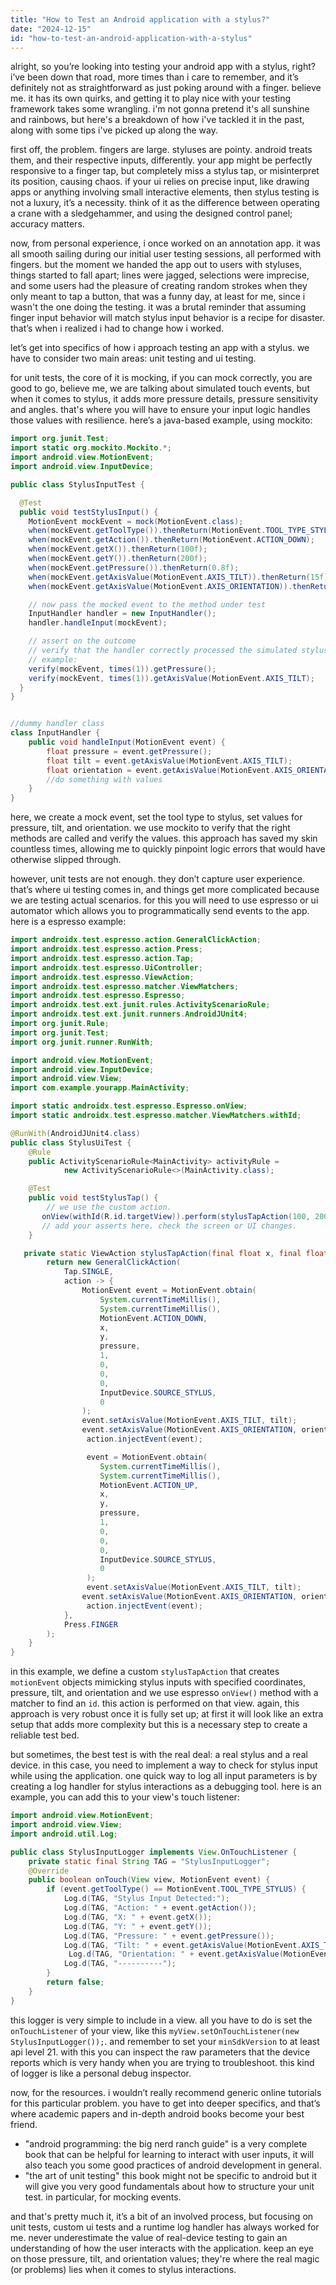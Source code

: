 ```yaml
---
title: "How to Test an Android application with a stylus?"
date: "2024-12-15"
id: "how-to-test-an-android-application-with-a-stylus"
---
```


alright, so you’re looking into testing your android app with a stylus, right? i’ve been down that road, more times than i care to remember, and it’s definitely not as straightforward as just poking around with a finger. believe me. it has its own quirks, and getting it to play nice with your testing framework takes some wrangling. i'm not gonna pretend it's all sunshine and rainbows, but here's a breakdown of how i've tackled it in the past, along with some tips i've picked up along the way.

first off, the problem. fingers are large. styluses are pointy. android treats them, and their respective inputs, differently. your app might be perfectly responsive to a finger tap, but completely miss a stylus tap, or misinterpret its position, causing chaos. if your ui relies on precise input, like drawing apps or anything involving small interactive elements, then stylus testing is not a luxury, it’s a necessity. think of it as the difference between operating a crane with a sledgehammer, and using the designed control panel; accuracy matters.

now, from personal experience, i once worked on an annotation app. it was all smooth sailing during our initial user testing sessions, all performed with fingers. but the moment we handed the app out to users with styluses, things started to fall apart; lines were jagged, selections were imprecise, and some users had the pleasure of creating random strokes when they only meant to tap a button, that was a funny day, at least for me, since i wasn't the one doing the testing. it was a brutal reminder that assuming finger input behavior will match stylus input behavior is a recipe for disaster. that’s when i realized i had to change how i worked.

let’s get into specifics of how i approach testing an app with a stylus. we have to consider two main areas: unit testing and ui testing.

for unit tests, the core of it is mocking, if you can mock correctly, you are good to go, believe me, we are talking about simulated touch events, but when it comes to stylus, it adds more pressure details, pressure sensitivity and angles. that's where you will have to ensure your input logic handles those values with resilience. here’s a java-based example, using mockito:

```java
import org.junit.Test;
import static org.mockito.Mockito.*;
import android.view.MotionEvent;
import android.view.InputDevice;

public class StylusInputTest {

  @Test
  public void testStylusInput() {
    MotionEvent mockEvent = mock(MotionEvent.class);
    when(mockEvent.getToolType()).thenReturn(MotionEvent.TOOL_TYPE_STYLUS);
    when(mockEvent.getAction()).thenReturn(MotionEvent.ACTION_DOWN);
    when(mockEvent.getX()).thenReturn(100f);
    when(mockEvent.getY()).thenReturn(200f);
    when(mockEvent.getPressure()).thenReturn(0.8f);
    when(mockEvent.getAxisValue(MotionEvent.AXIS_TILT)).thenReturn(15f);
    when(mockEvent.getAxisValue(MotionEvent.AXIS_ORIENTATION)).thenReturn(45f);

    // now pass the mocked event to the method under test
    InputHandler handler = new InputHandler();
    handler.handleInput(mockEvent);

    // assert on the outcome
    // verify that the handler correctly processed the simulated stylus input
    // example:
    verify(mockEvent, times(1)).getPressure();
    verify(mockEvent, times(1)).getAxisValue(MotionEvent.AXIS_TILT);
  }
}


//dummy handler class
class InputHandler {
    public void handleInput(MotionEvent event) {
        float pressure = event.getPressure();
        float tilt = event.getAxisValue(MotionEvent.AXIS_TILT);
        float orientation = event.getAxisValue(MotionEvent.AXIS_ORIENTATION);
        //do something with values
    }
}

```

here, we create a mock event, set the tool type to stylus, set values for pressure, tilt, and orientation. we use mockito to verify that the right methods are called and verify the values. this approach has saved my skin countless times, allowing me to quickly pinpoint logic errors that would have otherwise slipped through.

however, unit tests are not enough. they don’t capture user experience. that’s where ui testing comes in, and things get more complicated because we are testing actual scenarios. for this you will need to use espresso or ui automator which allows you to programmatically send events to the app. here is a espresso example:

```java
import androidx.test.espresso.action.GeneralClickAction;
import androidx.test.espresso.action.Press;
import androidx.test.espresso.action.Tap;
import androidx.test.espresso.UiController;
import androidx.test.espresso.ViewAction;
import androidx.test.espresso.matcher.ViewMatchers;
import androidx.test.espresso.Espresso;
import androidx.test.ext.junit.rules.ActivityScenarioRule;
import androidx.test.ext.junit.runners.AndroidJUnit4;
import org.junit.Rule;
import org.junit.Test;
import org.junit.runner.RunWith;

import android.view.MotionEvent;
import android.view.InputDevice;
import android.view.View;
import com.example.yourapp.MainActivity;

import static androidx.test.espresso.Espresso.onView;
import static androidx.test.espresso.matcher.ViewMatchers.withId;

@RunWith(AndroidJUnit4.class)
public class StylusUiTest {
    @Rule
    public ActivityScenarioRule<MainActivity> activityRule =
            new ActivityScenarioRule<>(MainActivity.class);

    @Test
    public void testStylusTap() {
        // we use the custom action.
       onView(withId(R.id.targetView)).perform(stylusTapAction(100, 200, 0.8f, 15f, 45f));
       // add your asserts here. check the screen or UI changes.
    }

   private static ViewAction stylusTapAction(final float x, final float y, final float pressure, final float tilt, final float orientation) {
        return new GeneralClickAction(
            Tap.SINGLE,
            action -> {
                MotionEvent event = MotionEvent.obtain(
                    System.currentTimeMillis(),
                    System.currentTimeMillis(),
                    MotionEvent.ACTION_DOWN,
                    x,
                    y,
                    pressure,
                    1,
                    0,
                    0,
                    0,
                    InputDevice.SOURCE_STYLUS,
                    0
                );
                event.setAxisValue(MotionEvent.AXIS_TILT, tilt);
                event.setAxisValue(MotionEvent.AXIS_ORIENTATION, orientation);
                 action.injectEvent(event);

                 event = MotionEvent.obtain(
                    System.currentTimeMillis(),
                    System.currentTimeMillis(),
                    MotionEvent.ACTION_UP,
                    x,
                    y,
                    pressure,
                    1,
                    0,
                    0,
                    0,
                    InputDevice.SOURCE_STYLUS,
                    0
                 );
                 event.setAxisValue(MotionEvent.AXIS_TILT, tilt);
                event.setAxisValue(MotionEvent.AXIS_ORIENTATION, orientation);
                 action.injectEvent(event);
            },
            Press.FINGER
        );
    }
}
```

in this example, we define a custom `stylusTapAction` that creates `motionEvent` objects mimicking stylus inputs with specified coordinates, pressure, tilt, and orientation and we use espresso `onView()` method with a matcher to find an `id`. this action is performed on that view. again, this approach is very robust once it is fully set up; at first it will look like an extra setup that adds more complexity but this is a necessary step to create a reliable test bed.

but sometimes, the best test is with the real deal: a real stylus and a real device. in this case, you need to implement a way to check for stylus input while using the application. one quick way to log all input parameters is by creating a log handler for stylus interactions as a debugging tool. here is an example, you can add this to your view's touch listener:

```java
import android.view.MotionEvent;
import android.view.View;
import android.util.Log;

public class StylusInputLogger implements View.OnTouchListener {
    private static final String TAG = "StylusInputLogger";
    @Override
    public boolean onTouch(View view, MotionEvent event) {
        if (event.getToolType() == MotionEvent.TOOL_TYPE_STYLUS) {
            Log.d(TAG, "Stylus Input Detected:");
            Log.d(TAG, "Action: " + event.getAction());
            Log.d(TAG, "X: " + event.getX());
            Log.d(TAG, "Y: " + event.getY());
            Log.d(TAG, "Pressure: " + event.getPressure());
            Log.d(TAG, "Tilt: " + event.getAxisValue(MotionEvent.AXIS_TILT));
             Log.d(TAG, "Orientation: " + event.getAxisValue(MotionEvent.AXIS_ORIENTATION));
            Log.d(TAG, "----------");
        }
        return false;
    }
}
```
this logger is very simple to include in a view. all you have to do is set the `onTouchListener` of your view, like this `myView.setOnTouchListener(new StylusInputLogger());`. and remember to set your `minSdkVersion` to at least api level 21. with this you can inspect the raw parameters that the device reports which is very handy when you are trying to troubleshoot. this kind of logger is like a personal debug inspector.

now, for the resources. i wouldn’t really recommend generic online tutorials for this particular problem. you have to get into deeper specifics, and that’s where academic papers and in-depth android books become your best friend.

*   "android programming: the big nerd ranch guide" is a very complete book that can be helpful for learning to interact with user inputs, it will also teach you some good practices of android development in general.
*   "the art of unit testing" this book might not be specific to android but it will give you very good fundamentals about how to structure your unit test. in particular, for mocking events.

and that's pretty much it, it’s a bit of an involved process, but focusing on unit tests, custom ui tests and a runtime log handler has always worked for me. never underestimate the value of real-device testing to gain an understanding of how the user interacts with the application. keep an eye on those pressure, tilt, and orientation values; they're where the real magic (or problems) lies when it comes to stylus interactions.
